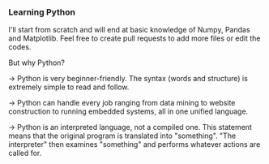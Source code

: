 ### Learning Python
I'll start from scratch and will end at basic knowledge of Numpy, Pandas and Matplotlib.
Feel free to create pull requests to add more files or edit the codes.

But why Python?

-> Python is very beginner-friendly. The syntax (words and structure) is extremely simple to read and follow.

-> Python can handle every job ranging from data mining to website construction to running embedded systems, all in one unified language.

-> Python is an interpreted language, not a compiled one. This statement means that the original program is translated into "something". "The interpreter" then examines
   "something" and performs whatever actions are called for.



